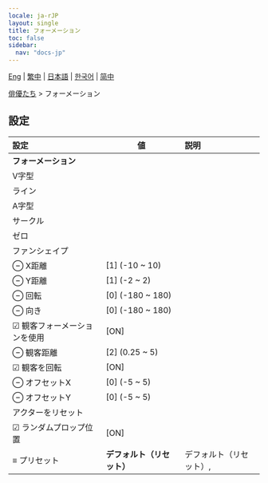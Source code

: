 ```yaml
---
locale: ja-rJP
layout: single
title: フォーメーション
toc: false
sidebar:
  nav: "docs-jp"
---
```

[Eng](/dancexr/menu/2025.5/actors/formation) | [繁中](/tw/dancexr/menu/2025.5/actors/formation) | [日本語](/jp/dancexr/menu/2025.5/actors/formation) | [한국어](/kr/dancexr/menu/2025.5/actors/formation) | [简中](/zh/dancexr/menu/2025.5/actors/formation)

[俳優たち](../menu#俳優たち) > フォーメーション

## 設定

| 設定 | 値 | 説明 |
| :--- | --- | :--- |
|  **フォーメーション** || 
|  V字型 || 
|  ライン || 
|  A字型 || 
|  サークル || 
|  ゼロ || 
|  ファンシェイプ || 
| ⊖ X距離 | [1] (-10 ~ 10) | 
| ⊖ Y距離 | [1] (-2 ~ 2) | 
| ⊖ 回転 | [0] (-180 ~ 180) | 
| ⊖ 向き | [0] (-180 ~ 180) | 
| ☑ 観客フォーメーションを使用 | [ON] | 
| ⊖ 観客距離 | [2] (0.25 ~ 5) | 
| ☑ 観客を回転 | [ON] | 
| ⊖ オフセットX | [0] (-5 ~ 5) | 
| ⊖ オフセットY | [0] (-5 ~ 5) | 
|  アクターをリセット || 
| ☑ ランダムプロップ位置 | [ON] | 
| ≡ プリセット | **デフォルト（リセット）** | デフォルト（リセット）,  |
